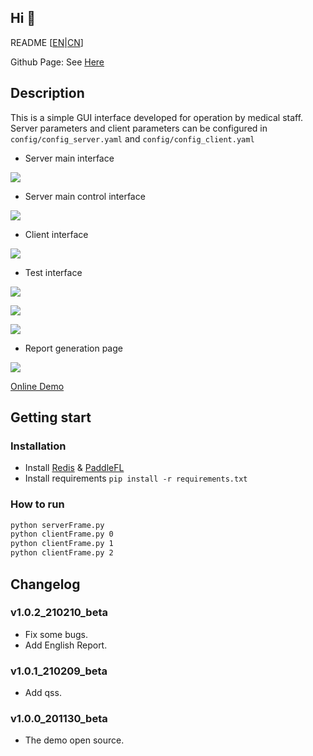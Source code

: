 ## Hi 👋

README [<a href="README.md">EN</a>|<a href="README_CN.md">CN</a>]

Github Page: See <a href="https://beiyuouo.github.io/paddle-fl-gui/">Here</a>

## Description

This is a simple GUI interface developed for operation by medical staff. Server parameters and client parameters can be configured in `config/config_server.yaml` and `config/config_client.yaml`

- Server main interface

![](imgs/serverFrame.png)

- Server main control interface

![](imgs/serverControlFrame.png)

- Client interface

![](imgs/clientFrame.png)

- Test interface

![](imgs/testFrame.png)

![](imgs/20210210125138.png)

![](imgs/20210210125944.png)


- Report generation page

![](imgs/ChestCTFinding.png)

<a href="https://beiyuouo.github.io/paddle-fl-gui/report_en/report">Online Demo</a>


## Getting start

### Installation

- Install <a href="https://paddlefl.bj.bcebos.com/redis-stable.tar">Redis</a> & <a href="https://github.com/PaddlePaddle/PaddleFL"> PaddleFL</a>
- Install requirements `pip install -r requirements.txt`


### How to run

```sh
python serverFrame.py
python clientFrame.py 0
python clientFrame.py 1
python clientFrame.py 2
```


## Changelog

### v1.0.2_210210_beta
- Fix some bugs.
- Add English Report.

### v1.0.1_210209_beta
- Add qss.

### v1.0.0_201130_beta
- The demo open source.
